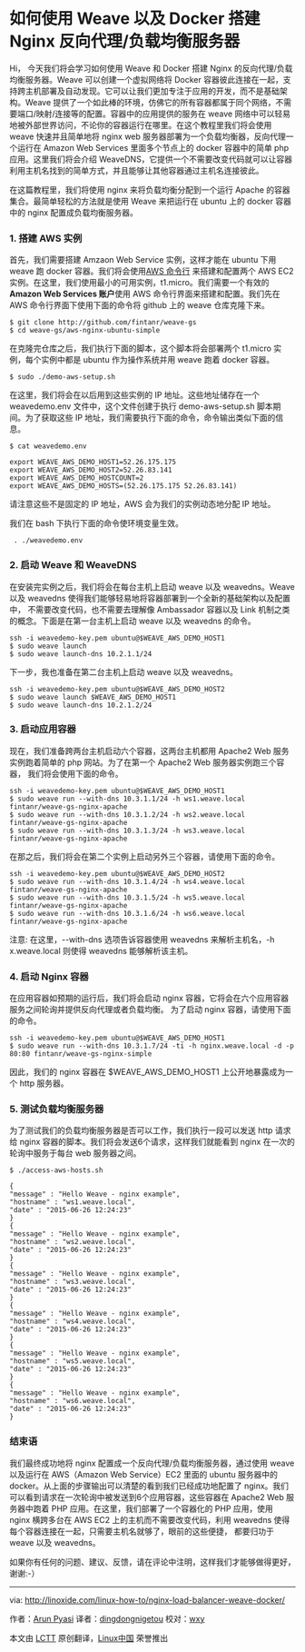 如何使用 Weave 以及 Docker 搭建 Nginx 反向代理/负载均衡服务器
================================================================================

Hi， 今天我们将会学习如何使用 Weave 和 Docker 搭建 Nginx 的反向代理/负载均衡服务器。Weave 可以创建一个虚拟网络将 Docker 容器彼此连接在一起，支持跨主机部署及自动发现。它可以让我们更加专注于应用的开发，而不是基础架构。Weave 提供了一个如此棒的环境，仿佛它的所有容器都属于同个网络，不需要端口/映射/连接等的配置。容器中的应用提供的服务在 weave 网络中可以轻易地被外部世界访问，不论你的容器运行在哪里。在这个教程里我们将会使用 weave 快速并且简单地将 nginx web 服务器部署为一个负载均衡器，反向代理一个运行在 Amazon Web Services 里面多个节点上的 docker 容器中的简单 php 应用。这里我们将会介绍 WeaveDNS，它提供一个不需要改变代码就可以让容器利用主机名找到的简单方式，并且能够让其他容器通过主机名连接彼此。

在这篇教程里，我们将使用 nginx 来将负载均衡分配到一个运行 Apache 的容器集合。最简单轻松的方法就是使用 Weave 来把运行在 ubuntu 上的 docker 容器中的 nginx 配置成负载均衡服务器。

### 1. 搭建 AWS 实例 ###

首先，我们需要搭建 Amzaon Web Service 实例，这样才能在 ubuntu 下用 weave 跑 docker 容器。我们将会使用[AWS 命令行][1] 来搭建和配置两个 AWS EC2 实例。在这里，我们使用最小的可用实例，t1.micro。我们需要一个有效的**Amazon Web Services 账户**使用 AWS 命令行界面来搭建和配置。我们先在 AWS 命令行界面下使用下面的命令将 github 上的 weave 仓库克隆下来。

    $ git clone http://github.com/fintanr/weave-gs
    $ cd weave-gs/aws-nginx-ubuntu-simple

在克隆完仓库之后，我们执行下面的脚本，这个脚本将会部署两个 t1.micro 实例，每个实例中都是 ubuntu 作为操作系统并用 weave 跑着 docker 容器。

    $ sudo ./demo-aws-setup.sh

在这里，我们将会在以后用到这些实例的 IP 地址。这些地址储存在一个 weavedemo.env 文件中，这个文件创建于执行 demo-aws-setup.sh 脚本期间。为了获取这些 IP 地址，我们需要执行下面的命令，命令输出类似下面的信息。

    $ cat weavedemo.env

    export WEAVE_AWS_DEMO_HOST1=52.26.175.175
    export WEAVE_AWS_DEMO_HOST2=52.26.83.141
    export WEAVE_AWS_DEMO_HOSTCOUNT=2
    export WEAVE_AWS_DEMO_HOSTS=(52.26.175.175 52.26.83.141)

请注意这些不是固定的 IP 地址，AWS 会为我们的实例动态地分配 IP 地址。

我们在 bash 下执行下面的命令使环境变量生效。

     . ./weavedemo.env

### 2. 启动 Weave 和 WeaveDNS ###

在安装完实例之后，我们将会在每台主机上启动 weave 以及 weavedns。Weave 以及 weavedns 使得我们能够轻易地将容器部署到一个全新的基础架构以及配置中， 不需要改变代码，也不需要去理解像 Ambassador 容器以及 Link 机制之类的概念。下面是在第一台主机上启动 weave 以及 weavedns 的命令。

    ssh -i weavedemo-key.pem ubuntu@$WEAVE_AWS_DEMO_HOST1
    $ sudo weave launch
    $ sudo weave launch-dns 10.2.1.1/24

下一步，我也准备在第二台主机上启动 weave 以及 weavedns。

    ssh -i weavedemo-key.pem ubuntu@$WEAVE_AWS_DEMO_HOST2
    $ sudo weave launch $WEAVE_AWS_DEMO_HOST1
    $ sudo weave launch-dns 10.2.1.2/24

### 3. 启动应用容器 ###

现在，我们准备跨两台主机启动六个容器，这两台主机都用 Apache2 Web 服务实例跑着简单的 php 网站。为了在第一个 Apache2 Web 服务器实例跑三个容器， 我们将会使用下面的命令。

    ssh -i weavedemo-key.pem ubuntu@$WEAVE_AWS_DEMO_HOST1
    $ sudo weave run --with-dns 10.3.1.1/24 -h ws1.weave.local fintanr/weave-gs-nginx-apache
    $ sudo weave run --with-dns 10.3.1.2/24 -h ws2.weave.local fintanr/weave-gs-nginx-apache
    $ sudo weave run --with-dns 10.3.1.3/24 -h ws3.weave.local fintanr/weave-gs-nginx-apache

在那之后，我们将会在第二个实例上启动另外三个容器，请使用下面的命令。

    ssh -i weavedemo-key.pem ubuntu@$WEAVE_AWS_DEMO_HOST2
    $ sudo weave run --with-dns 10.3.1.4/24 -h ws4.weave.local fintanr/weave-gs-nginx-apache
    $ sudo weave run --with-dns 10.3.1.5/24 -h ws5.weave.local fintanr/weave-gs-nginx-apache
    $ sudo weave run --with-dns 10.3.1.6/24 -h ws6.weave.local fintanr/weave-gs-nginx-apache

注意: 在这里，--with-dns 选项告诉容器使用 weavedns 来解析主机名，-h x.weave.local 则使得 weavedns 能够解析该主机。

### 4. 启动 Nginx 容器 ###

在应用容器如预期的运行后，我们将会启动 nginx 容器，它将会在六个应用容器服务之间轮询并提供反向代理或者负载均衡。 为了启动 nginx 容器，请使用下面的命令。

    ssh -i weavedemo-key.pem ubuntu@$WEAVE_AWS_DEMO_HOST1
    $ sudo weave run --with-dns 10.3.1.7/24 -ti -h nginx.weave.local -d -p 80:80 fintanr/weave-gs-nginx-simple

因此，我们的 nginx 容器在 $WEAVE_AWS_DEMO_HOST1 上公开地暴露成为一个 http 服务器。

### 5. 测试负载均衡服务器 ###

为了测试我们的负载均衡服务器是否可以工作，我们执行一段可以发送 http 请求给 nginx 容器的脚本。我们将会发送6个请求，这样我们就能看到 nginx 在一次的轮询中服务于每台 web 服务器之间。

    $ ./access-aws-hosts.sh

    {
    "message" : "Hello Weave - nginx example",
    "hostname" : "ws1.weave.local",
    "date" : "2015-06-26 12:24:23"
    }
    {
    "message" : "Hello Weave - nginx example",
    "hostname" : "ws2.weave.local",
    "date" : "2015-06-26 12:24:23"
    }
    {
    "message" : "Hello Weave - nginx example",
    "hostname" : "ws3.weave.local",
    "date" : "2015-06-26 12:24:23"
    }
    {
    "message" : "Hello Weave - nginx example",
    "hostname" : "ws4.weave.local",
    "date" : "2015-06-26 12:24:23"
    }
    {
    "message" : "Hello Weave - nginx example",
    "hostname" : "ws5.weave.local",
    "date" : "2015-06-26 12:24:23"
    }
    {
    "message" : "Hello Weave - nginx example",
    "hostname" : "ws6.weave.local",
    "date" : "2015-06-26 12:24:23"
    }

### 结束语 ###

我们最终成功地将 nginx 配置成一个反向代理/负载均衡服务器，通过使用 weave 以及运行在 AWS（Amazon Web Service）EC2 里面的 ubuntu 服务器中的 docker。从上面的步骤输出可以清楚的看到我们已经成功地配置了 nginx。我们可以看到请求在一次轮询中被发送到6个应用容器，这些容器在 Apache2 Web 服务器中跑着 PHP 应用。在这里，我们部署了一个容器化的 PHP 应用，使用 nginx 横跨多台在 AWS EC2 上的主机而不需要改变代码，利用 weavedns 使得每个容器连接在一起，只需要主机名就够了，眼前的这些便捷， 都要归功于 weave 以及 weavedns。 

如果你有任何的问题、建议、反馈，请在评论中注明，这样我们才能够做得更好，谢谢:-）

--------------------------------------------------------------------------------

via: http://linoxide.com/linux-how-to/nginx-load-balancer-weave-docker/

作者：[Arun Pyasi][a]
译者：[dingdongnigetou](https://github.com/dingdongnigetou)
校对：[wxy](https://github.com/wxy)

本文由 [LCTT](https://github.com/LCTT/TranslateProject) 原创翻译，[Linux中国](https://linux.cn/) 荣誉推出

[a]:http://linoxide.com/author/arunp/
[1]:http://console.aws.amazon.com/

